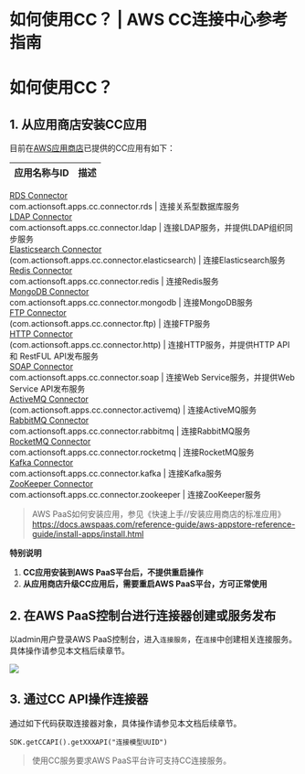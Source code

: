 # 如何使用CC？ | AWS CC连接中心参考指南

# 如何使用CC？

## 1\. 从应用商店安装CC应用

目前在[AWS应用商店](<http://www.awsappstore.com>)已提供的CC应用有如下：

应用名称与ID | 描述  
---|---  
[RDS Connector](<https://www.awsappstore.com/apps/detail/com.actionsoft.apps.cc.connector.rds>)   
com.actionsoft.apps.cc.connector.rds | 连接关系型数据库服务  
[LDAP Connector](<https://www.awsappstore.com/apps/detail/com.actionsoft.apps.cc.connector.ldap>)   
com.actionsoft.apps.cc.connector.ldap | 连接LDAP服务，并提供LDAP组织同步服务  
[Elasticsearch Connector](<https://www.awsappstore.com/apps/detail/com.actionsoft.apps.cc.connector.elasticsearch>)   
(com.actionsoft.apps.cc.connector.elasticsearch) | 连接Elasticsearch服务  
[Redis Connector](<https://www.awsappstore.com/apps/detail/com.actionsoft.apps.cc.connector.redis>)   
com.actionsoft.apps.cc.connector.redis | 连接Redis服务  
[MongoDB Connector](<https://www.awsappstore.com/apps/detail/com.actionsoft.apps.cc.connector.mongodb>)  
com.actionsoft.apps.cc.connector.mongodb | 连接MongoDB服务  
[FTP Connector](<https://www.awsappstore.com/apps/detail/com.actionsoft.apps.cc.connector.ftp>)  
(com.actionsoft.apps.cc.connector.ftp) | 连接FTP服务  
[HTTP Connector](<https://www.awsappstore.com/apps/detail/com.actionsoft.apps.cc.connector.http>)  
(com.actionsoft.apps.cc.connector.http) | 连接HTTP服务，并提供HTTP API 和 RestFUL API发布服务  
[SOAP Connector](<https://www.awsappstore.com/apps/detail/com.actionsoft.apps.cc.connector.soap>)   
com.actionsoft.apps.cc.connector.soap | 连接Web Service服务，并提供Web Service API发布服务  
[ActiveMQ Connector](<https://www.awsappstore.com/apps/detail/com.actionsoft.apps.cc.connector.activemq>)   
(com.actionsoft.apps.cc.connector.activemq) | 连接ActiveMQ服务  
[RabbitMQ Connector](<https://www.awsappstore.com/apps/detail/com.actionsoft.apps.cc.connector.rabbitmq>)  
com.actionsoft.apps.cc.connector.rabbitmq | 连接RabbitMQ服务  
[RocketMQ Connector](<https://www.awsappstore.com/apps/detail/com.actionsoft.apps.cc.connector.rocketmq>)   
com.actionsoft.apps.cc.connector.rocketmq | 连接RocketMQ服务  
[Kafka Connector](<https://www.awsappstore.com/apps/detail/com.actionsoft.apps.cc.connector.kafka>)  
com.actionsoft.apps.cc.connector.kafka | 连接Kafka服务  
[ZooKeeper Connector](<https://www.awsappstore.com/apps/detail/com.actionsoft.apps.cc.connector.zookeeper>)   
com.actionsoft.apps.cc.connector.zookeeper | 连接ZooKeeper服务  
  
> AWS PaaS如何安装应用，参见《快速上手//安装应用商店的标准应用》<https://docs.awspaas.com/reference-guide/aws-appstore-reference-guide/install-apps/install.html>

**特别说明**

  1. **CC应用安装到AWS PaaS平台后，不提供重启操作**
  2. **从应用商店升级CC应用后，需要重启AWS PaaS平台，方可正常使用**

## 2\. 在AWS PaaS控制台进行连接器创建或服务发布

以admin用户登录AWS PaaS控制台，进入`连接服务`，在`连接`中创建相关连接服务。 具体操作请参见本文档后续章节。

![](https://docs.awspaas.com/reference-guide/aws-paas-cc-reference-guide/introduction/1.gif)

## 3\. 通过CC API操作连接器

通过如下代码获取连接器对象，具体操作请参见本文档后续章节。
    
    
    SDK.getCCAPI().getXXXAPI("连接模型UUID")
    

> 使用CC服务要求AWS PaaS平台许可支持CC连接服务。